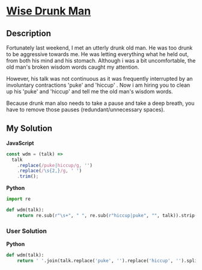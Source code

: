 # [Wise Drunk Man](https://www.codewars.com/kata/58e953ace87e856a97000046)

## Description

Fortunately last weekend, I met an utterly drunk old man. He was too drunk to be aggressive towards me. He was letting everything what he held out, from both his mind and his stomach. Although i was a bit uncomfortable, the old man's broken wisdom words caught my attention.

However, his talk was not continuous as it was frequently interrupted by an involuntary contractions 'puke' and 'hiccup' . Now i am hiring you to clean up his 'puke' and 'hiccup' and tell me the old man's wisdom words.

Because drunk man also needs to take a pause and take a deep breath, you have to remove those pauses (redundant/unnecessary spaces).

## My Solution

**JavaScript**

```js
const wdm = (talk) =>
  talk
    .replace(/puke|hiccup/g, '')
    .replace(/\s{2,}/g, ' ')
    .trim();
```

**Python**

```py
import re

def wdm(talk):
    return re.sub(r"\s+", " ", re.sub(r"hiccup|puke", "", talk)).strip()
```

### User Solution

**Python**

```py
def wdm(talk):
    return ' '.join(talk.replace('puke', '').replace('hiccup', '').split())
```
